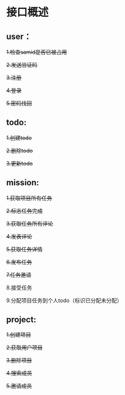# 接口概述


## user：

<del>1.检查samid是否已被占用

<del>2.发送验证码

<del>3.注册

<del>4.登录

<del>5.密码找回

## todo:
<del>1.创建todo

<del>2.删除todo

<del>3.更新todo

## mission:

<del>1.获取项目所有任务

<del>2.标志任务完成

<del>3.获取任务所有评论

<del>4.发表评论

<del>5.获取任务详情

<del>6.发布任务

<del>7.任务邀请

8.接受任务

9.分配项目任务到个人todo（标识已分配未分配）

## project:

<del>1.创建项目

<del>2.获取用户项目

<del>3.删除项目

<del>4.搜索成员

<del>5.邀请成员



